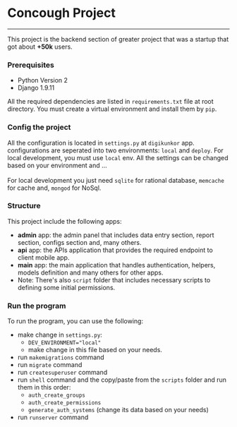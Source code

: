 # Concough Project

------------------
This project is the backend section of greater project that was a startup that got about **+50k** users.

### Prerequisites
- Python Version 2
- Django 1.9.11

All the required dependencies are listed in `requirements.txt` file at root directory. You must create a virtual environment and install them by `pip`.

### Config the project
All the configuration is located in `settings.py` at `digikunkor` app. configurations are seperated into two environments: `local` and `deploy`.
For local development, you must use `local` env. All the settings can be changed based on your environment and ...
<br><br>
For local development you just need `sqlite` for rational database, `memcache` for cache and, `mongod` for NoSql.

### Structure
This project include the following apps:
- **admin** app: the admin panel that includes data entry section, report section, configs section and, many others.
- **api** app: the APIs application that provides the required endpoint to client mobile app.
- **main** app: the main application that handles authentication, helpers, models definition and many others for other apps.
- Note: There's also `script` folder that includes necessary scripts to defining some initial permissions. 

### Run the program
To run the program, you can use the following:
- make change in `settings.py`:
  - `DEV_ENVIRONMENT="local"`
  - make change in this file based on your needs.
- run `makemigrations` command
- run `migrate` command
- run `createsuperuser` command
- run `shell` command and the copy/paste from the `scripts` folder and run them in this order:
  - `auth_create_groups`
  - `auth_create_permissions`
  - `generate_auth_systems` (change its data based on your needs)
- run `runserver` command
